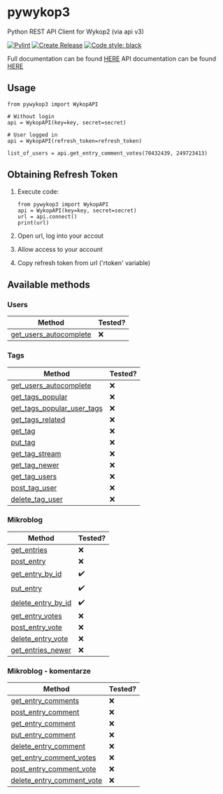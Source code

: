 # pywykop3

Python REST API Client for Wykop2 (via api v3)

[![Pylint](https://github.com/KaiserMovet/pywykop3/actions/workflows/pylint.yml/badge.svg)](https://github.com/KaiserMovet/pywykop3/actions/workflows/pylint.yml)
[![Create Release](https://github.com/KaiserMovet/pywykop3/actions/workflows/create_release.yml/badge.svg)](https://github.com/KaiserMovet/pywykop3/actions/workflows/create_release.yml)
[![Code style: black](https://img.shields.io/badge/code%20style-black-000000.svg)](https://github.com/psf/black)

Full documentation can be found [HERE](https://kaisermovet.github.io/pywykop3/index.html)
API documentation can be found [HERE](https://kaisermovet.github.io/pywykop3/api.html)

## Usage

    from pywykop3 import WykopAPI

    # Without login
    api = WykopAPI(key=key, secret=secret)

    # User logged in
    api = WykopAPI(refresh_token=refresh_token)

    list_of_users = api.get_entry_comment_votes(70432439, 249723413)

## Obtaining Refresh Token

1.  Execute code:

        from pywykop3 import WykopAPI
        api = WykopAPI(key=key, secret=secret)
        url = api.connect()
        print(url)

2.  Open url, log into your accout
3.  Allow access to your account
4.  Copy refresh token from url ('rtoken' variable)

## Available methods

### Users

| Method                                                                                                                 | Tested? |
| ---------------------------------------------------------------------------------------------------------------------- | ------- |
| [get_users_autocomplete](https://kaisermovet.github.io/pywykop3/api.html#pywykop3.api.WykopAPI.get_users_autocomplete) | ❌      |

### Tags

| Method                                                                                                                         | Tested? |
| ------------------------------------------------------------------------------------------------------------------------------ | ------- |
| [get_users_autocomplete](https://kaisermovet.github.io/pywykop3/api.html#pywykop3.api.WykopAPI.get_users_autocomplete)         | ❌      |
| [get_tags_popular](https://kaisermovet.github.io/pywykop3/api.html#pywykop3.api.WykopAPI.get_tags_popular)                     | ❌      |
| [get_tags_popular_user_tags](https://kaisermovet.github.io/pywykop3/api.html#pywykop3.api.WykopAPI.get_tags_popular_user_tags) | ❌      |
| [get_tags_related](https://kaisermovet.github.io/pywykop3/api.html#pywykop3.api.WykopAPI.get_tags_related)                     | ❌      |
| [get_tag](https://kaisermovet.github.io/pywykop3/api.html#pywykop3.api.WykopAPI.get_tag)                                       | ❌      |
| [put_tag](https://kaisermovet.github.io/pywykop3/api.html#pywykop3.api.WykopAPI.put_tag)                                       | ❌      |
| [get_tag_stream](https://kaisermovet.github.io/pywykop3/api.html#pywykop3.api.WykopAPI.get_tag_stream)                         | ❌      |
| [get_tag_newer](https://kaisermovet.github.io/pywykop3/api.html#pywykop3.api.WykopAPI.get_tag_newer)                           | ❌      |
| [get_tag_users](https://kaisermovet.github.io/pywykop3/api.html#pywykop3.api.WykopAPI.get_tag_users)                           | ❌      |
| [post_tag_user](https://kaisermovet.github.io/pywykop3/api.html#pywykop3.api.WykopAPI.post_tag_user)                           | ❌      |
| [delete_tag_user](https://kaisermovet.github.io/pywykop3/api.html#pywykop3.api.WykopAPI.delete_tag_user)                       | ❌      |

### Mikroblog

| Method                                                                                                             | Tested? |
| ------------------------------------------------------------------------------------------------------------------ | ------- |
| [get_entries](<(https://kaisermovet.github.io/pywykop3/api.html#pywykop3.api.WykopAPI.get_entries)>)               | ❌      |
| [post_entry](<(https://kaisermovet.github.io/pywykop3/api.html#pywykop3.api.WykopAPI.post_entry)>)                 | ❌      |
| [get_entry_by_id](<(https://kaisermovet.github.io/pywykop3/api.html#pywykop3.api.WykopAPI.get_entry_by_id)>)       | ✔️      |
| [put_entry](<(https://kaisermovet.github.io/pywykop3/api.html#pywykop3.api.WykopAPI.put_entry)>)                   | ✔️      |
| [delete_entry_by_id](<(https://kaisermovet.github.io/pywykop3/api.html#pywykop3.api.WykopAPI.delete_entry_by_id)>) | ✔️      |
| [get_entry_votes](<(https://kaisermovet.github.io/pywykop3/api.html#pywykop3.api.WykopAPI.get_entry_votes)>)       | ❌      |
| [post_entry_vote](<(https://kaisermovet.github.io/pywykop3/api.html#pywykop3.api.WykopAPI.post_entry_vote)>)       | ❌      |
| [delete_entry_vote](<(https://kaisermovet.github.io/pywykop3/api.html#pywykop3.api.WykopAPI.delete_entry_vote)>)   | ❌      |
| [get_entries_newer](<(https://kaisermovet.github.io/pywykop3/api.html#pywykop3.api.WykopAPI.get_entries_newer)>)   | ❌      |

### Mikroblog - komentarze

| Method                                                                                                                       | Tested? |
| ---------------------------------------------------------------------------------------------------------------------------- | ------- |
| [get_entry_comments](https://kaisermovet.github.io/pywykop3/api.html#pywykop3.api.WykopAPI.get_entry_comments)               | ❌      |
| [post_entry_comment](https://kaisermovet.github.io/pywykop3/api.html#pywykop3.api.WykopAPI.post_entry_comment)               | ❌      |
| [get_entry_comment](https://kaisermovet.github.io/pywykop3/api.html#pywykop3.api.WykopAPI.get_entry_comment)                 | ❌      |
| [put_entry_comment](https://kaisermovet.github.io/pywykop3/api.html#pywykop3.api.WykopAPI.put_entry_comment)                 | ❌      |
| [delete_entry_comment](https://kaisermovet.github.io/pywykop3/api.html#pywykop3.api.WykopAPI.delete_entry_comment)           | ❌      |
| [get_entry_comment_votes](https://kaisermovet.github.io/pywykop3/api.html#pywykop3.api.WykopAPI.get_entry_comment_votes)     | ❌      |
| [post_entry_comment_vote](https://kaisermovet.github.io/pywykop3/api.html#pywykop3.api.WykopAPI.post_entry_comment_vote)     | ❌      |
| [delete_entry_comment_vote](https://kaisermovet.github.io/pywykop3/api.html#pywykop3.api.WykopAPI.delete_entry_comment_vote) | ❌      |
